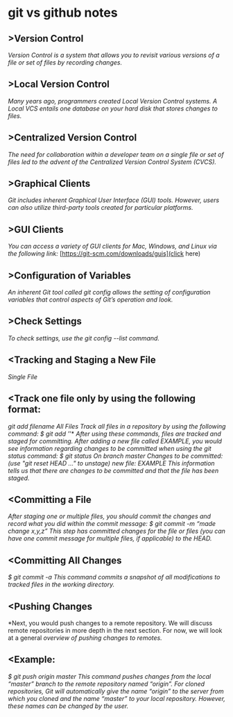 # git vs github notes

## >Version Control
*Version Control is a system that allows you to revisit various versions of a file or set of files by recording changes.*

## >Local Version Control
*Many years ago, programmers created Local Version Control systems. A Local VCS entails one database on your hard disk that stores changes to files.*

## >Centralized Version Control
*The need for collaboration within a developer team on a single file or set of files led to the advent of the Centralized Version Control System (CVCS).*

## >Graphical Clients
*Git includes inherent Graphical User Interface (GUI) tools. However, users can also utilize third-party tools created for particular platforms.*

## >GUI Clients
*You can access a variety of GUI clients for Mac, Windows, and Linux via the following link:* 
[https://git-scm.com/downloads/guis](click here)

## >Configuration of Variables
*An inherent Git tool called git config allows the setting of configuration variables that control aspects of Git’s operation and look.*

## >Check Settings
*To check settings, use the git config --list command.*

## <Tracking and Staging a New File
*Single File*

## <Track one file only by using the following format:
*git add filename*
*All Files*
*Track all files in a repository by using the following command:*
*$ git add '*'*
*After using these commands, files are tracked and staged for committing.*
*After adding a new file called EXAMPLE, you would see information regarding changes to be committed when using the git status command:*
*$ git status*
*On branch master*
*Changes to be committed:*
*(use "git reset HEAD ..." to unstage)*
*new file: EXAMPLE*
*This information tells us that there are changes to be committed and that the file has been staged.*

## <Committing a File
*After staging one or multiple files, you should commit the changes and record what you did within the commit message:*
*$ git commit -m “made change x,y,z”*
*This step has committed changes for the file or files (you can have one commit message for multiple files, if applicable) to the HEAD.*

## <Committing All Changes
*$ git commit -a*
*This command commits a snapshot of all modifications to tracked files in the working directory.*

## <Pushing Changes
*Next, you would push changes to a remote repository. We will discuss remote repositories in more depth in the next section. For now, we will look at a general *overview of pushing changes to remotes.*

## <Example:
*$ git push origin master*
*This command pushes changes from the local “master” branch to the remote repository named “origin”.*
*For cloned repositories, Git will automatically give the name “origin” to the server from which you cloned and the name “master” to your local repository.* 
*However, these names can be changed by the user.*

